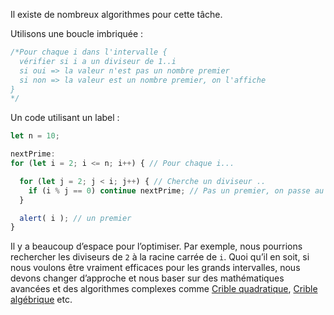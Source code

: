 Il existe de nombreux algorithmes pour cette tâche.

Utilisons une boucle imbriquée :

```js
/*Pour chaque i dans l'intervalle {
  vérifier si i a un diviseur de 1..i
  si oui => la valeur n'est pas un nombre premier
  si non => la valeur est un nombre premier, on l'affiche
}
*/
```

Un code utilisant un label :

```js run
let n = 10;

nextPrime:
for (let i = 2; i <= n; i++) { // Pour chaque i...

  for (let j = 2; j < i; j++) { // Cherche un diviseur ..
    if (i % j == 0) continue nextPrime; // Pas un premier, on passe au prochain i
  }

  alert( i ); // un premier
}
```

Il y a beaucoup d’espace pour l’optimiser. Par exemple, nous pourrions rechercher les diviseurs de `2` à la racine carrée de `i`. Quoi qu’il en soit, si nous voulons être vraiment efficaces pour les grands intervalles, nous devons changer d’approche et nous baser sur des mathématiques avancées et des algorithmes complexes comme [Crible quadratique](https://fr.wikipedia.org/wiki/Crible_quadratique), [Crible algébrique](https://fr.wikipedia.org/wiki/Crible_alg%C3%A9brique) etc.